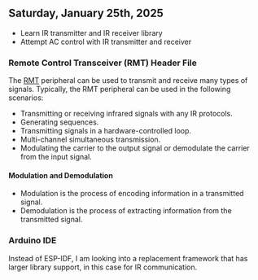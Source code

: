 ## Saturday, January 25th, 2025

- Learn IR transmitter and IR receiver library
- Attempt AC control with IR transmitter and receiver

### Remote Control Transceiver (RMT) Header File

The [RMT](https://docs.espressif.com/projects/esp-idf/en/stable/esp32/api-reference/peripherals/rmt.html) peripheral can be used to transmit and receive many types of signals. Typically, the RMT peripheral can be used in the following scenarios:

- Transmitting or receiving infrared signals with any IR protocols.
- Generating sequences.
- Transmitting signals in a hardware-controlled loop.
- Multi-channel simultaneous transmission.
- Modulating the carrier to the output signal or demodulate the carrier from the input signal.

#### Modulation and Demodulation

- Modulation is the process of encoding information in a transmitted signal.
- Demodulation is the process of extracting information from the transmitted signal.

### Arduino IDE

Instead of ESP-IDF, I am looking into a replacement framework that has larger library support, in this case for IR communication.  

